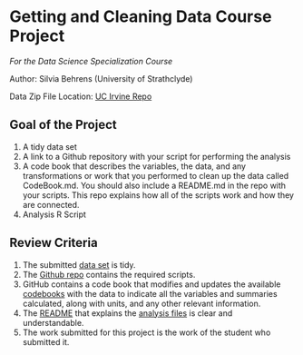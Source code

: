 # Getting and Cleaning Data Course Project
<i>For the Data Science Specialization Course</i>

Author: Silvia Behrens (University of Strathclyde)

Data Zip File Location: [UC Irvine Repo](https://d396qusza40orc.cloudfront.net/getdata%2Fprojectfiles%2FUCI%20HAR%20Dataset.zip "Clicking will download the data")
                                                
## Goal of the Project
1. A tidy data set 
2. A link to a Github repository with your script for performing the analysis
3. A code book that describes the variables, the data, and any transformations or work that you performed to clean up the data called CodeBook.md. You should also include a README.md in the repo with your scripts. This repo explains how all of the scripts work and how they are connected.
4. Analysis R Script

## Review Criteria
1. The submitted [data set](https://github.com/SilviaStrathclyde/Getting-and-Cleaning-Data-Course-Project/blob/main/TidyData.txt) is tidy. 
2. The [Github repo](https://github.com/SilviaStrathclyde/Getting-and-Cleaning-Data-Course-Project) contains the required scripts.
3. GitHub contains a code book that modifies and updates the available [codebooks](https://github.com/SilviaStrathclyde/Getting-and-Cleaning-Data-Course-Project/blob/main/CodeBook.md) with the data to indicate all the variables and summaries calculated, along with units, and any other relevant information.
4. The [README](https://github.com/SilviaStrathclyde/Getting-and-Cleaning-Data-Course-Project/blob/main/README.md) that explains the [analysis files](https://github.com/SilviaStrathclyde/Getting-and-Cleaning-Data-Course-Project/blob/main/run_analysis.R) is clear and understandable.
5. The work submitted for this project is the work of the student who submitted it.
